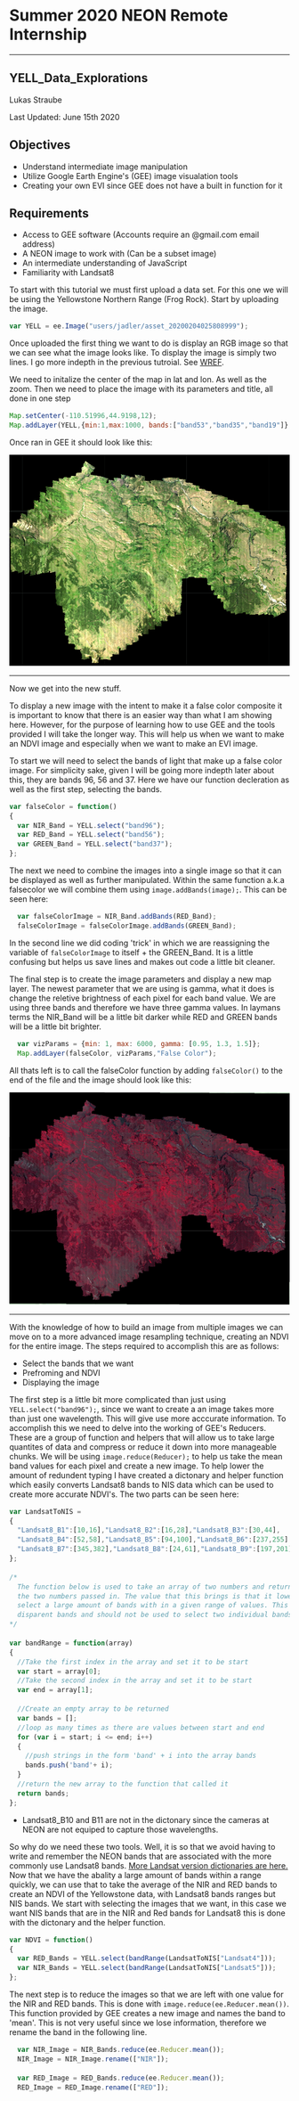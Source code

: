 # Summer 2020 NEON Remote Internship 

---
## YELL_Data_Explorations

Lukas Straube

Last Updated: June 15th 2020

Objectives
---
- Understand intermediate image manipulation
- Utilize Google Earth Engine's (GEE) image visualation tools
- Creating your own EVI since GEE does not have a built in function for it

Requirements
---
- Access to GEE software (Accounts require an @gmail.com email address)
- A NEON image to work with (Can be a subset image)
- An intermediate understanding of JavaScript
- Familiarity with Landsat8

To start with this tutorial we must first upload a data set. For this one we will be using the Yellowstone Northern Range (Frog Rock). Start by uploading the image.
```javascript
var YELL = ee.Image("users/jadler/asset_20200204025808999");
```
Once uploaded the first thing we want to do is display an RGB image so that we can see what the image looks like. To display the image is simply two lines. I go more indepth in the previous tutroial. See [WREF](https://github.com/Lukas-Straube/NEON_Internship_Public/tree/master/Wind%20River%20Experimental%20Forest).

We need to initalize the center of the map in lat and lon. As well as the zoom.
Then we need to place the image with its parameters and title, all done in one step
```javascript
Map.setCenter(-110.51996,44.9198,12);
Map.addLayer(YELL,{min:1,max:1000, bands:["band53","band35","band19"]},"RGB");
```
Once ran in GEE it should look like this:

![alt text](https://github.com/Lukas-Straube/NEON_Internship_Public/blob/master/Yellowstone/Images/RGB%20YELL.PNG)

---
Now we get into the new stuff. 

To display a new image with the intent to make it a false color composite it is important to know that there is an easier way than what I am showing here. However, for the purpose of learning how to use GEE and the tools provided I will take the longer way. This will help us when we want to make an NDVI image and especially when we want to make an EVI image.

To start we will need to select the bands of light that make up a false color image. For simplicity sake, given I will be going more indepth later about this, they are bands 96, 56 and 37. 
Here we have our function decleration as well as the first step, selecting the bands.
```javascript
var falseColor = function()
{
  var NIR_Band = YELL.select("band96");
  var RED_Band = YELL.select("band56");
  var GREEN_Band = YELL.select("band37");
};
```
The next we need to combine the images into a single image so that it can be displayed as well as further manipulated. Within the same function a.k.a falsecolor we will combine them using `image.addBands(image);`. This can be seen here:
```javascript
  var falseColorImage = NIR_Band.addBands(RED_Band);
  falseColorImage = falseColorImage.addBands(GREEN_Band);
```
In the second line we did coding 'trick' in which we are reassigning the variable of `falseColorImage` to itself + the GREEN_Band. It is a little confusing but helps us save lines and makes out code a little bit cleaner.

The final step is to create the image parameters and display a new map layer. The newest parameter that we are using is gamma, what it does is change the reletive brightness of each pixel for each band value. We are using three bands and therefore we have three gamma values. In laymans terms the NIR_Band will be a little bit darker while RED and GREEN bands will be a little bit brighter.
```javascript
  var vizParams = {min: 1, max: 6000, gamma: [0.95, 1.3, 1.5]};
  Map.addLayer(falseColor, vizParams,"False Color");
```
All thats left is to call the falseColor function by adding `falseColor()` to the end of the file and the image should look like this:

![alt text](https://github.com/Lukas-Straube/NEON_Internship_Public/blob/master/Yellowstone/Images/FalseColor%20YELL.PNG)

---
With the knowledge of how to build an image from multiple images we can move on to a more advanced image resampling technique, creating an NDVI for the entire image. 
The steps required to accomplish this are as follows:

- Select the bands that we want
- Prefroming and NDVI
- Displaying the image

The first step is a little bit more complicated than just using `YELL.select("band96");`, since we want to create a an image takes more than just one wavelength. This will give use more acccurate information. To accomplish this we need to delve into the working of GEE's Reducers. 
These are a group of function and helpers that will allow us to take large quantites of data and compress or reduce it down into more manageable chunks. We will be using `image.reduce(Reducer);` to help us take the mean band values for each pixel and create a new image.
To help lower the amount of redundent typing I have created a dictonary and helper function which easily converts Landsat8 bands to NIS data which can be used to create more accurate NDVI's. 
The two parts can be seen here:
```javascript
var LandsatToNIS = 
{
  "Landsat8_B1":[10,16],"Landsat8_B2":[16,28],"Landsat8_B3":[30,44],
  "Landsat8_B4":[52,58],"Landsat8_B5":[94,100],"Landsat8_B6":[237,255],
  "Landsat8_B7":[345,382],"Landsat8_B8":[24,61],"Landsat8_B9":[197,201]
};

/*
  The function below is used to take an array of two numbers and return an array with a lenght of the diffrence of 
  the two numbers passed in. The value that this brings is that it lowers the amount of typing it takes to 
  select a large amount of bands with in a given range of values. This method is not useful for selected 
  disparent bands and should not be used to select two individual bands.
*/

var bandRange = function(array)
{
  //Take the first index in the array and set it to be start
  var start = array[0];
  //Take the second index in the array and set it to be start
  var end = array[1];
  
  //Create an empty array to be returned
  var bands = [];
  //loop as many times as there are values between start and end
  for (var i = start; i <= end; i++) 
  {
    //push strings in the form 'band' + i into the array bands
    bands.push('band'+ i);
  }
  //return the new array to the function that called it
  return bands;
};
```
- Landsat8_B10 and B11 are not in the dictonary since the cameras at NEON are not equiped to capture those wavelengths.

So why do we need these two tools. Well, it is so that we avoid having to write and remember the NEON bands that are associated with the more commonly use Landsat8 bands. [More Landsat version dictionaries are here.](www.google.com)
Now that we have the abality a large amount of bands within a range quickly, we can use that to take the average of the NIR and RED bands to create an NDVI of the Yellowstone data, with Landsat8 bands ranges but NIS bands.
We start with selecting the images that we want, in this case we want NIS bands that are in the NIR and Red bands for Landsat8 this is done with the dictonary and the helper function.
```javascript
var NDVI = function()
{
  var RED_Bands = YELL.select(bandRange(LandsatToNIS["Landsat4"]));
  var NIR_Bands = YELL.select(bandRange(LandsatToNIS["Landsat5"]));
};
```
The next step is to reduce the images so that we are left with one value for the NIR and RED bands. This is done with `image.reduce(ee.Reducer.mean())`. This function provided by GEE creates a new image and names the band to 'mean'. This is not very useful since we lose information, therefore we rename the band in the following line.
```javascript
  var NIR_Image = NIR_Bands.reduce(ee.Reducer.mean());
  NIR_Image = NIR_Image.rename(["NIR"]);

  var RED_Image = RED_Bands.reduce(ee.Reducer.mean());
  RED_Image = RED_Image.rename(["RED"]);
```






